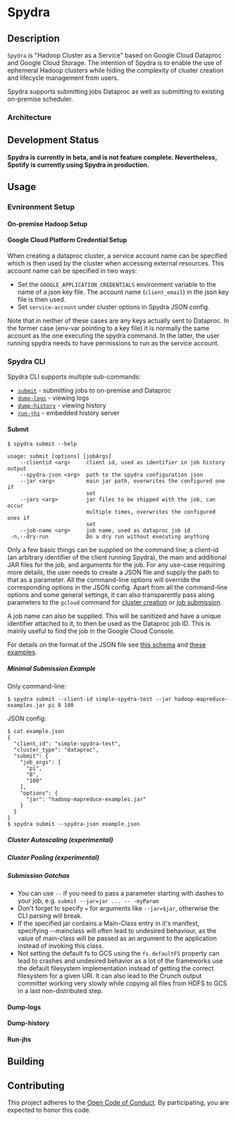 # Spydra

## Description
`Spydra` is "Hadoop Cluster as a Service" based on Google Cloud Dataproc and Google Cloud Storage.
The intention of Spydra is to enable the use of ephemeral Hadoop clusters while hiding
the complexity of cluster creation and lifecycle management from users.

Spydra supports submitting jobs Dataproc as well as submitting to existing on-premise scheduler.

### Architecture

## Development Status
**Spydra is currently in beta, and is not feature complete. Nevertheless, Spotify is currently
using Spydra in production.**

## Usage

### Evnironment Setup

#### On-premise Hadoop Setup

#### Google Cloud Platform Credential Setup

When creating a dataproc cluster, a service account name can be specified which is then used by
the cluster when accessing external resources. This account name can be specified in two ways:

   * Set the `GOOGLE_APPLICATION_CREDENTIALS` environment variable to the name of a json key file.
     The account name (`client_email`) in the json key file is then used.
   * Set `service-account` under cluster options in Spydra JSON config.

Note that in neither of these cases are any keys actually sent to Dataproc. In the former case
(env-var pointing to a key file) it is normally the same account as the one executing the spydra
command. In the latter, the user running spydra needs to have permissions to run as
the service account.

### Spydra CLI

Spydra CLI supports multiple sub-commands:

* [`submit`](#submission) - submitting jobs to on-premise and Dataproc
* [`dump-logs`](#retrieving-full-logs) - viewing logs
* [`dump-history`](#retrieving-full-history-data) - viewing history
* [`run-jhs`](#running-an-embedded-jobhistoryserver) - embedded history server

#### Submit

```
$ spydra submit --help

usage: submit [options] [jobArgs]
    --clientid <arg>     client id, used as identifier in job history output
    --spydra-json <arg>  path to the spydra configuration json
    --jar <arg>          main jar path, overwrites the configured one if
                         set
    --jars <arg>         jar files to be shipped with the job, can occur
                         multiple times, overwrites the configured ones if
                         set
    --job-name <arg>     job name, used as dataproc job id
 -n,--dry-run            Do a dry run without executing anything
```

Only a few basic things can be supplied on the command line; a client-id (an arbitrary identifier
of the client running Spydra), the main and additional JAR files for the job, and arguments for
the job. For any use-case requiring more details, the user needs to create a JSON file and supply
the path to that as a parameter. All the command-line options will override the corresponding
options in the JSON config. Apart from all the command-line options and some general settings,
it can also transparently pass along parameters to the `gcloud` command for
[cluster creation](https://cloud.google.com/sdk/gcloud/reference/dataproc/clusters/create) or
[job submission](https://cloud.google.com/sdk/gcloud/reference/dataproc/jobs/submit/hadoop).

A job name can also be supplied. This will be sanitized and have a unique identifier attached
to it, to then be used as the Dataproc job ID. This is mainly useful to find the job in
the Google Cloud Console.

For details on the format of the JSON file see
[this schema](/spydra/src/main/resources/spydra_config_schema.json) and
[these examples](spydra/src/main/resources/config_examples/).

##### Minimal Submission Example

Only command-line:
```
$ spydra submit --client-id simple-spydra-test --jar hadoop-mapreduce-examples.jar pi 8 100
```

JSON config:
```
$ cat example.json
{
  "client_id": "simple-spydra-test",
  "cluster_type": "dataproc",
  "submit": {
    "job_args": [
      "pi",
      "8",
      "100"
    ],
    "options": {
      "jar": "hadoop-mapreduce-examples.jar"
    }
  }
}
$ spydra submit --spydra-json example.json
```

##### Cluster Autoscaling (experimental)

##### Cluster Pooling (experimental)

##### Submission Gotchas

   * You can use `--` if you need to pass a parameter starting with dashes to your job,
     e.g. `submit --jar=jar ... -- -myParam`
   * Don't forget to specify `=` for arguments like `--jar=$jar`, otherwise the CLI parsing
     will break.
   * If the specified jar contains a Main-Class entry in it's manifest, specifying --mainclass
     will often lead to undesired behaviour, as the value of main-class will be passed as
     an argument to the application instead of invoking this class.
   * Not setting the default fs to GCS using the `fs.defaultFS` property can lead to crashes
     and undesired behavior as a lot of the frameworks use the default filesystem implementation
     instead of getting the correct filesystem for a given URI. It can also lead to the Crunch
     output committer working very slowly while copying all files from HDFS to GCS in a
     last non-distributed step.
     
#### Dump-logs

#### Dump-history

#### Run-jhs

## Building

## Contributing

This project adheres to the [Open Code of Conduct][code-of-conduct]. By participating,
you are expected to honor this code.

[code-of-conduct]: https://github.com/spotify/code-of-conduct/blob/master/code-of-conduct.md
